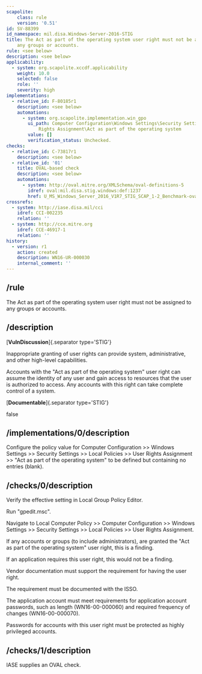 ```yaml
---
scapolite:
    class: rule
    version: '0.51'
id: SV-88399
id_namespace: mil.disa.Windows-Server-2016-STIG
title: The Act as part of the operating system user right must not be assigned to
    any groups or accounts.
rule: <see below>
description: <see below>
applicability:
  - system: org.scapolite.xccdf.applicability
    weight: 10.0
    selected: false
    role: ''
    severity: high
implementations:
  - relative_id: F-80185r1
    description: <see below>
    automations:
      - system: org.scapolite.implementation.win_gpo
        ui_path: Computer Configuration\Windows Settings\Security Settings\Local Policies\User
            Rights Assignment\Act as part of the operating system
        value: []
        verification_status: Unchecked.
checks:
  - relative_id: C-73817r1
    description: <see below>
  - relative_id: '01'
    title: OVAL-based check
    description: <see below>
    automations:
      - system: http://oval.mitre.org/XMLSchema/oval-definitions-5
        idref: oval:mil.disa.stig.windows:def:1237
        href: U_MS_Windows_Server_2016_V1R7_STIG_SCAP_1-2_Benchmark-oval.xml
crossrefs:
  - system: http://iase.disa.mil/cci
    idref: CCI-002235
    relation: ''
  - system: http://cce.mitre.org
    idref: CCE-46917-1
    relation: ''
history:
  - version: r1
    action: created
    description: WN16-UR-000030
    internal_comment: ''
---
```



## /rule

The Act as part of the operating system user right must not be assigned to any groups or accounts.

## /description

[**VulnDiscussion**]{.separator type='STIG'}

Inappropriate granting of user rights can provide system, administrative, and other high-level capabilities.

Accounts with the "Act as part of the operating system" user right can assume the identity of any user and gain access to resources that the user is authorized to access. Any accounts with this right can take complete control of a system.

[**Documentable**]{.separator type='STIG'}

false

## /implementations/0/description

Configure the policy value for Computer Configuration >> Windows Settings >> Security Settings >> Local Policies >> User Rights Assignment >> "Act as part of the operating system" to be defined but containing no entries (blank).

## /checks/0/description

Verify the effective setting in Local Group Policy Editor.

Run "gpedit.msc".

Navigate to Local Computer Policy >> Computer Configuration >> Windows Settings >> Security Settings >> Local Policies >> User Rights Assignment.

If any accounts or groups (to include administrators), are granted the "Act as part of the operating system" user right, this is a finding.

If an application requires this user right, this would not be a finding.

Vendor documentation must support the requirement for having the user right.

The requirement must be documented with the ISSO.

The application account must meet requirements for application account passwords, such as length (WN16-00-000060) and required frequency of changes (WN16-00-000070).

Passwords for accounts with this user right must be protected as highly privileged accounts.

## /checks/1/description

IASE supplies an OVAL check.
